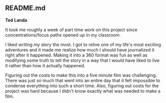 ## README.md

__Ted Landa__

It took me roughly a week of part time work on this project since concentrations/focus paths opened up in my classroom.

I liked writing my story the most. I got to relive one of my life's most exciting adventures and it made me realize how much I should have journalized it right after it happened. Making it into a 360 format was fun as well as modifying some truth to tell the story in a way that I would have liked to live it rather than how it actually happened. 

Figuring out the costs to make this into a five minute film was challenging. There was just so much that went into an entire day that it felt impossible to condense everything into such a short time. Also, figuring out costs for the project was hard because I didn't know exactly what was needed to make a film.

